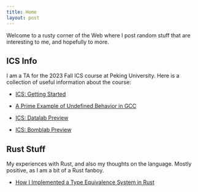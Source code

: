 ```yaml
---
title: Home
layout: post
---
```


Welcome to a rusty corner of the Web where I post random stuff that are interesting to me, and hopefully to more.

## ICS Info

I am a TA for the 2023 Fall ICS course at Peking University. 
Here is a collection of useful information about the course:

* <a href="2023/09/11/ICS-Getting-Started.html" target="_blank">ICS: Getting Started</a>

* <a href="2023/09/21/ICS-GCC-UB.html" target="_blank">A Prime Example of Undefined Behavior in GCC</a>

* <a href="2023/09/22/ICS-Datalab-Preview.html" target="_blank">ICS: Datalab Preview</a>

* <a href="2023/09/29/ICS-Bomblab-Preview.html" target="_blank">ICS: Bomblab Preview</a>

<!-- * <a href="2023/10/11/ICS-Attacklab-Preview.html" target="_blank">ICS: Attacklab Preview</a> -->

## Rust Stuff

My experiences with Rust, and also my thoughts on the language. Mostly positive, as I am a bit of a Rust fanboy.

* <a href="2023/09/14/Rust-Types.html" target="_blank">How I Implemented a Type Equivalence System in Rust</a>